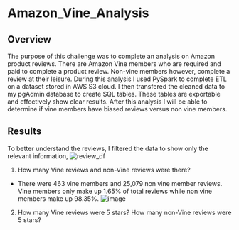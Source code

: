 # Amazon_Vine_Analysis
## Overview
The purpose of this challenge was to complete an analysis on Amazon product reviews. There are Amazon Vine members who are required and paid to complete a product review. Non-vine members however, complete a review at their leisure. During this analysis I used PySpark to complete ETL on a dataset stored in AWS S3 cloud. I then transfered the cleaned data to my pgAdmin database to create SQL tables. These tables are exportable and effectively show clear results. After this analysis I will be able to determine if vine members have biased reviews versus non vine members. 
## Results
To better understand the reviews, I filtered the data to show only the relevant information,
![review_df](https://user-images.githubusercontent.com/93167609/155847400-ba7e6d9e-0b6d-4b27-b691-5a38f2a0e1ec.png)

1. How many Vine reviews and non-Vine reviews were there?
* There were 463 vine members and 25,079 non vine member reviews. Vine members only make up 1.65% of total reviews while non vine members make up 98.35%. 
 ![image](https://user-images.githubusercontent.com/93167609/155847766-eaca1d99-9398-4886-bf68-3e6ee1e8e52e.png)


2. How many Vine reviews were 5 stars? How many non-Vine reviews were 5 stars?

 
